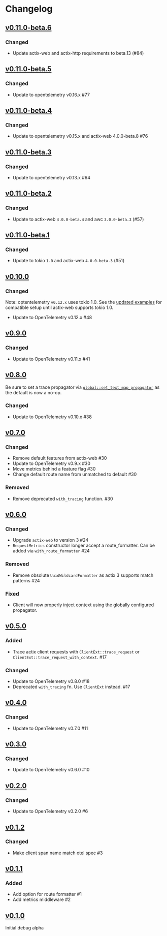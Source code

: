 # Changelog


## [v0.11.0-beta.6](https://github.com/OutThereLabs/actix-web-opentelemetry/compare/v0.11.0-beta.5..v0.11.0-beta.6)

### Changed

- Update actix-web and actix-http requirements to beta.13 (#84)

## [v0.11.0-beta.5](https://github.com/OutThereLabs/actix-web-opentelemetry/compare/v0.11.0-beta.4..v0.11.0-beta.5)

### Changed

- Update to opentelemetry v0.16.x #77

## [v0.11.0-beta.4](https://github.com/OutThereLabs/actix-web-opentelemetry/compare/v0.11.0-beta.3..v0.11.0-beta.4)

### Changed

- Update to opentelemetry v0.15.x and actix-web 4.0.0-beta.8 #76

## [v0.11.0-beta.3](https://github.com/OutThereLabs/actix-web-opentelemetry/compare/v0.11.0-beta.2..v0.11.0-beta.3)

### Changed

- Update to opentelemetry v0.13.x #64

## [v0.11.0-beta.2](https://github.com/OutThereLabs/actix-web-opentelemetry/compare/v0.11.0-beta.1..v0.11.0-beta.2)

### Changed

- Update to actix-web `4.0.0-beta.4` and awc `3.0.0-beta.3` (#57)

## [v0.11.0-beta.1](https://github.com/OutThereLabs/actix-web-opentelemetry/compare/v0.10.0...v0.11.0-beta.1)

### Changed

- Update to tokio `1.0` and actix-web `4.0.0-beta.3` (#51)

## [v0.10.0](https://github.com/OutThereLabs/actix-web-opentelemetry/compare/v0.9.0...v0.10.0)

### Changed

Note: optentelemetry `v0.12.x` uses tokio 1.0. See the
[updated examples](https://github.com/OutThereLabs/actix-web-opentelemetry/blob/e29c77312d6a906571286f78cc26ca72cf3a0b6f/examples/server.rs#L17-L40)
for compatible setup until actix-web supports tokio 1.0.

- Update to OpenTelemetry v0.12.x #48

## [v0.9.0](https://github.com/OutThereLabs/actix-web-opentelemetry/compare/v0.8.0...v0.9.0)

### Changed

- Update to OpenTelemetry v0.11.x #41

## [v0.8.0](https://github.com/OutThereLabs/actix-web-opentelemetry/compare/v0.7.0...v0.8.0)

Be sure to set a trace propagator via [`global::set_text_map_propagator`](https://docs.rs/opentelemetry/0.10.0/opentelemetry/global/fn.set_text_map_propagator.html)
as the default is now a no-op.

### Changed

- Update to OpenTelemetry v0.10.x #38

## [v0.7.0](https://github.com/OutThereLabs/actix-web-opentelemetry/compare/v0.6.0...v0.7.0)

### Changed

- Remove default features from actix-web #30
- Update to OpenTelemetry v0.9.x #30
- Move metrics behind a feature flag #30
- Change default route name from unmatched to default #30

### Removed

- Remove deprecated `with_tracing` function. #30

## [v0.6.0](https://github.com/OutThereLabs/actix-web-opentelemetry/compare/v0.5.0...v0.6.0)

### Changed

- Upgrade `actix-web` to version 3 #24
- `RequestMetrics` constructor longer accept a route_formatter. Can be added via `with_route_formatter` #24

### Removed

- Remove obsolute `UuidWildcardFormatter` as actix 3 supports match patterns #24

### Fixed

- Client will now properly inject context using the globally configured
  propagator.

## [v0.5.0](https://github.com/OutThereLabs/actix-web-opentelemetry/compare/v0.4.0...v0.5.0)

### Added

- Trace actix client requests with `ClientExt::trace_request` or
  `ClientExt::trace_request_with_context`. #17

### Changed

- Update to OpenTelemetry v0.8.0 #18
- Deprecated `with_tracing` fn. Use `ClientExt` instead. #17

## [v0.4.0](https://github.com/OutThereLabs/actix-web-opentelemetry/compare/v0.3.0...v0.4.0)

### Changed

- Update to OpenTelemetry v0.7.0 #11

## [v0.3.0](https://github.com/OutThereLabs/actix-web-opentelemetry/compare/v0.2.0...v0.3.0)

### Changed

- Update to OpenTelemetry v0.6.0 #10

## [v0.2.0](https://github.com/OutThereLabs/actix-web-opentelemetry/compare/v0.1.2...v0.2.0)

### Changed

- Update to OpenTelemetry v0.2.0 #6

## [v0.1.2](https://github.com/OutThereLabs/actix-web-opentelemetry/compare/v0.1.1...v0.1.2)

### Changed

- Make client span name match otel spec #3

## [v0.1.1](https://github.com/OutThereLabs/actix-web-opentelemetry/compare/v0.1.0...v0.1.1)

### Added

- Add option for route formatter #1
- Add metrics middleware #2

## [v0.1.0](https://github.com/OutThereLabs/actix-web-opentelemetry/tree/v0.1.0)

Initial debug alpha
